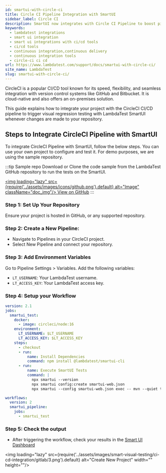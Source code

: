 ```yaml
---
id: smartui-with-circle-ci
title: Circle CI Pipeline Integration with SmartUI
sidebar_label: Circle CI
description: SmartUI now integrates with Circle CI Pipeline to boost pipeline delivery. Perform automated cross browser testing with SmartUI to seamlessly providing 3000+ real browsers running through machines.
keywords:
  - lambdatest integrations
  - smart ui integration
  - smart ui integrations with ci/cd tools
  - ci/cd tools
  - continuous integration,continuous delivery
  - continuous integration tools
  - circle-ci ci cd
url: https://www.lambdatest.com/support/docs/smartui-with-circle-ci/
site_name: LambdaTest
slug: smartui-with-circle-ci/
---
```


<script type="application/ld+json"
      dangerouslySetInnerHTML={{ __html: JSON.stringify({
       "@context": "https://schema.org",
        "@type": "BreadcrumbList",
        "itemListElement": [{
          "@type": "ListItem",
          "position": 1,
          "name": "LambdaTest",
          "item": "https://www.lambdatest.com"
        },{
          "@type": "ListItem",
          "position": 2,
          "name": "Support",
          "item": "https://www.lambdatest.com/support/docs/"
        },{
          "@type": "ListItem",
          "position": 3,
          "name": "Circle CI Integration",
          "item": "https://www.lambdatest.com/support/docs/smartui-with-circle-ci/"
        }]
      })
    }}
></script>
CircleCI is a popular CI/CD tool known for its speed, flexibility, and seamless integration with version control systems like GitHub and Bitbucket. It is cloud-native and also offers an on-premises solution.

This guide explains how to integrate your project with the CircleCI CI/CD pipeline to trigger visual regression testing with LambdaTest SmartUI whenever changes are made to your repository.

## Steps to Integrate CircleCI Pipeline with SmartUI
To integrate CircleCI Pipeline with SmartUI, follow the below steps. You can use your own project to configure and test it. For demo purposes, we are using the sample repository.

:::tip Sample repo
Download or Clone the code sample from the LambdaTest GitHub repository to run the tests on the SmartUI.

<a href="https://github.com/amanchopra1905/smartui-ci-cd-integrations" target="_blank" className="github__anchor"><img loading="lazy" src={require('../assets/images/icons/github.png').default} alt="Image" className="doc_img"/> View on GitHub</a>
:::

### Step 1: Set Up Your Repository
Ensure your project is hosted in GitHub, or any supported repository.

### Step 2: Create a New Pipeline:

- Navigate to Pipelines in your CircleCI project.
- Select New Pipeline and connect your repository.

### Step 3: Add Environment Variables

Go to Pipeline Settings > Variables. Add the following variables:
- `LT_USERNAME`: Your LambdaTest username.
- `LT_ACCESS_KEY`: Your LambdaTest access key.

### Step 4: Setup your Workflow

```yaml title=".circleci/config.yml"
version: 2.1
jobs:
  smartui_test:
    docker:
      - image: circleci/node:16
    environment:
      LT_USERNAME: $LT_USERNAME
      LT_ACCESS_KEY: $LT_ACCESS_KEY
    steps:
      - checkout
      - run:
          name: Install Dependencies
          command: npm install @lambdatest/smartui-cli
      - run:
          name: Execute SmartUI Tests
          command: |
            npx smartui --version
            npx smartui config:create smartui-web.json
            npx smartui --config smartui-web.json exec -- mvn --quiet test -D suite=sdk-cloud.xml

workflows:
  version: 2
  smartui_pipeline:
    jobs:
      - smartui_test
```

### Step 5: Check the output

- After triggering the workflow, check your results in the [Smart UI Dashboard](https://smartui.lambdatest.com/projects)

<img loading="lazy" src={require('../assets/images/smart-visual-testing/ci-cd-integration/gitlab/3.png').default} alt="Create New Project" width="" height=""/>